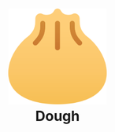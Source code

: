 <h1 align="center">
  <br>
  <a href="./resources/logo/dough.png"><img src="./resources/logo/dough.png" alt="Dough" width="200"></a>
  <br>
  Dough
  <br>
</h1>
